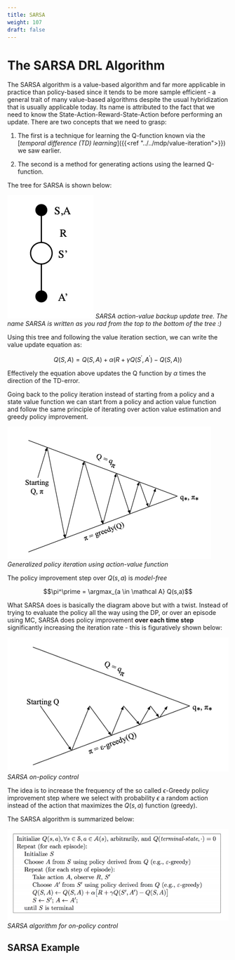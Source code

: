 ```yaml
---
title: SARSA
weight: 107
draft: false
---
```


# The SARSA DRL Algorithm 

The SARSA algorithm is a value-based algorithm and far more applicable in practice than policy-based since it tends to be more sample efficient - a general trait of many value-based algorithms despite the usual hybridization that is usually applicable today. Its name is attributed to the fact that we need to know the State-Action-Reward-State-Action before performing an update. There are two concepts that we need to grasp:

1. The first is a technique for learning the Q-function known via the [_temporal difference (TD) learning_]({{<ref "../../mdp/value-iteration">}}) we saw earlier. 

2. The second is a method for generating actions using the learned Q-function. 

The tree for SARSA is shown below:

![sarsa-update-tree](images/sarsa-update-tree.png#center)
*SARSA action-value backup update tree. The name SARSA is written as you rad from the top to the bottom of the tree :)*

Using this tree and following the value iteration section, we can write the value update equation as:

$$Q(S,A) = Q(S,A) + \alpha (R + \gamma Q(S^\prime, A^\prime)-Q(S,A))$$

Effectively the equation above updates the Q function by $\alpha$ times the direction of the TD-error.

Going back to the policy iteration instead of starting from a policy and a state value function we can start from a policy and action value function and follow the same principle of iterating over action value estimation and greedy policy improvement.

![generalized-policy-iteration](images/generalized-policy-iteration.png#center)
*Generalized policy iteration using action-value function*

The policy improvement step over $Q(s,a)$ is _model-free_

$$\pi^\prime = \argmax_{a \in \mathcal A} Q(s,a)$$

What SARSA does is basically the diagram above but with a twist. Instead of trying to evaluate the policy all the way using the DP, or over an episode using MC,  SARSA does policy improvement **over each time step** significantly increasing the iteration rate - this is figuratively shown below:

![sarsa-policy-iteration](images/sarsa-policy-iteration.png#center)
*SARSA on-policy control*

The idea is to increase the frequency of the so called $\epsilon$-Greedy policy improvement step where we select with probability $\epsilon$ a random action instead of the action that maximizes the $Q(s,a)$ function (greedy). 

The SARSA algorithm is summarized below:

![sarsa-on-policy-control-algorithm](images/sarsa-on-policy-control-algorithm.png#center)
*SARSA algorithm for on-policy control*

## SARSA Example
